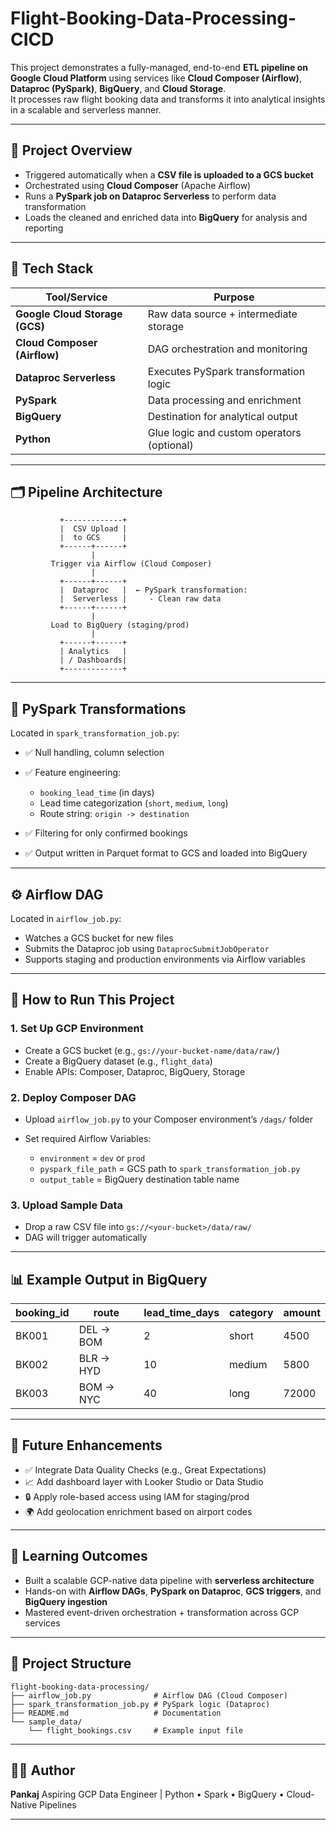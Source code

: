 # Flight-Booking-Data-Processing-CICD


This project demonstrates a fully-managed, end-to-end **ETL pipeline on Google Cloud Platform** using services like **Cloud Composer (Airflow)**, **Dataproc (PySpark)**, **BigQuery**, and **Cloud Storage**.  
It processes raw flight booking data and transforms it into analytical insights in a scalable and serverless manner.

---

## 📌 Project Overview

- Triggered automatically when a **CSV file is uploaded to a GCS bucket**
- Orchestrated using **Cloud Composer** (Apache Airflow)
- Runs a **PySpark job on Dataproc Serverless** to perform data transformation
- Loads the cleaned and enriched data into **BigQuery** for analysis and reporting

---

## 🧰 Tech Stack

| Tool/Service         | Purpose                                |
|----------------------|-----------------------------------------|
| **Google Cloud Storage (GCS)** | Raw data source + intermediate storage      |
| **Cloud Composer (Airflow)**   | DAG orchestration and monitoring           |
| **Dataproc Serverless**        | Executes PySpark transformation logic      |
| **PySpark**                    | Data processing and enrichment             |
| **BigQuery**                  | Destination for analytical output          |
| **Python**                    | Glue logic and custom operators (optional) |

---

## 🗂️ Pipeline Architecture

```text
           +-------------+
           |  CSV Upload |
           |  to GCS     |
           +------+------+
                  |
         Trigger via Airflow (Cloud Composer)
                  |
           +------+------+
           |  Dataproc   |  ← PySpark transformation:
           |  Serverless |     - Clean raw data
           +------+------+
                  |
         Load to BigQuery (staging/prod)
                  |
           +------+------+
           | Analytics   |
           | / Dashboards|
           +-------------+
````

---

## 🧪 PySpark Transformations

Located in `spark_transformation_job.py`:

* ✅ Null handling, column selection
* ✅ Feature engineering:

  * `booking_lead_time` (in days)
  * Lead time categorization (`short`, `medium`, `long`)
  * Route string: `origin -> destination`
* ✅ Filtering for only confirmed bookings
* ✅ Output written in Parquet format to GCS and loaded into BigQuery

---

## ⚙️ Airflow DAG

Located in `airflow_job.py`:

* Watches a GCS bucket for new files
* Submits the Dataproc job using `DataprocSubmitJobOperator`
* Supports staging and production environments via Airflow variables

---

## 📝 How to Run This Project

### 1. Set Up GCP Environment

* Create a GCS bucket (e.g., `gs://your-bucket-name/data/raw/`)
* Create a BigQuery dataset (e.g., `flight_data`)
* Enable APIs: Composer, Dataproc, BigQuery, Storage

### 2. Deploy Composer DAG

* Upload `airflow_job.py` to your Composer environment’s `/dags/` folder
* Set required Airflow Variables:

  * `environment` = `dev` or `prod`
  * `pyspark_file_path` = GCS path to `spark_transformation_job.py`
  * `output_table` = BigQuery destination table name

### 3. Upload Sample Data

* Drop a raw CSV file into `gs://<your-bucket>/data/raw/`
* DAG will trigger automatically

---

## 📊 Example Output in BigQuery

| booking\_id | route     | lead\_time\_days | category | amount |
| ----------- | --------- | ---------------- | -------- | ------ |
| BK001       | DEL → BOM | 2                | short    | 4500   |
| BK002       | BLR → HYD | 10               | medium   | 5800   |
| BK003       | BOM → NYC | 40               | long     | 72000  |

---

## 🚀 Future Enhancements

* ✅ Integrate Data Quality Checks (e.g., Great Expectations)
* 📈 Add dashboard layer with Looker Studio or Data Studio
* 🔒 Apply role-based access using IAM for staging/prod
* 🌍 Add geolocation enrichment based on airport codes

---

## 🧠 Learning Outcomes

* Built a scalable GCP-native data pipeline with **serverless architecture**
* Hands-on with **Airflow DAGs**, **PySpark on Dataproc**, **GCS triggers**, and **BigQuery ingestion**
* Mastered event-driven orchestration + transformation across GCP services

---

## 📂 Project Structure

```
flight-booking-data-processing/
├── airflow_job.py              # Airflow DAG (Cloud Composer)
├── spark_transformation_job.py # PySpark logic (Dataproc)
├── README.md                   # Documentation
└── sample_data/
    └── flight_bookings.csv     # Example input file
```

---

## 👨‍💻 Author

**Pankaj**
Aspiring GCP Data Engineer | Python • Spark • BigQuery • Cloud-Native Pipelines

---

